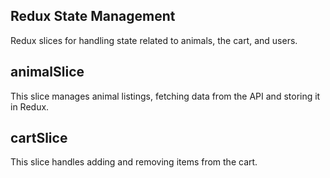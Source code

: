 ## Redux State Management
Redux slices for handling state related to animals, the cart, and users.

## animalSlice
This slice manages animal listings, fetching data from the API and storing it in Redux.

## cartSlice
This slice handles adding and removing items from the cart.